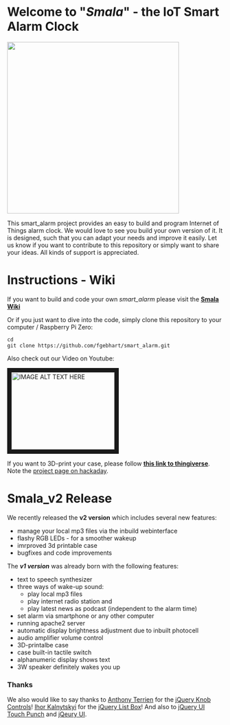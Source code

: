 # Welcome to "_Smala_" - the IoT Smart Alarm Clock

<img src="http://i.imgur.com/erhxXFE.jpg" width="400">

This smart_alarm project provides an easy to build and program Internet of Things alarm clock. We would love to see you build your own version of it. It is designed, such that you can adapt your needs and improve it easily. Let us know if you want to contribute to this repository or simply want to share your ideas. All kinds of support is appreciated. 


# Instructions - Wiki

If you want to build and code your own _smart_alarm_ please visit the **[Smala Wiki](https://github.com/fgebhart/smart_alarm/wiki)**

Or if you just want to dive into the code, simply clone this repository to your computer / Raspberry Pi Zero:

```
cd
git clone https://github.com/fgebhart/smart_alarm.git
```

Also check out our Video on Youtube:

<a href="https://www.youtube.com/watch?v=BQ0yeRbUKlk" target="_blank"><img src="http://img.youtube.com/vi/BQ0yeRbUKlk/0.jpg" 
alt="IMAGE ALT TEXT HERE" width="240" height="180" border="10" /></a>

If you want to 3D-print your case, please follow **[this link to thingiverse](http://www.thingiverse.com/thing:2009740)**. Note the [project page on hackaday](https://hackaday.io/project/19230-iot-smart-alarm-clock).



# Smala_v2 Release

We recently released the **v2 version** which includes several new features:

* manage your local mp3 files via the inbuild webinterface
* flashy RGB LEDs - for a smoother wakeup
* imrproved 3d printable case
* bugfixes and code improvements

The ***v1 version*** was already born with the following features:

* text to speech synthesizer
* three ways of wake-up sound:
    - play local mp3 files
    - play internet radio station and
    - play latest news as podcast (independent to the alarm time)
* set alarm via smartphone or any other computer
* running apache2 server
* automatic display brightness adjustment due to inbuilt photocell
* audio amplifier volume control
* 3D-printalbe case
* case built-in tactile switch
* alphanumeric display shows text
* 3W speaker definitely wakes you up


### Thanks 

We also would like to say thanks to <a href="https://github.com/aterrien">Anthony Terrien</a> for the <a href="https://github.com/aterrien/jQuery-Knob">jQuery Knob Controls</a>! <a href="https://github.com/ikalnytskyi">Ihor Kalnytskyi</a> for the <a href="https://github.com/ikalnytskyi/listbox.js">jQuery List Box</a>! And also to <a href="http://touchpunch.furf.com/">jQuery UI Touch Punch</a> and <a href="https://jqueryui.com/">jQeury UI</a>.


